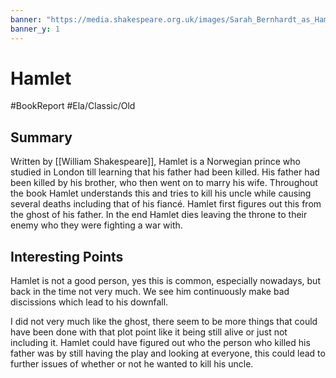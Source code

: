 ```yaml
---
banner: "https://media.shakespeare.org.uk/images/Sarah_Bernhardt_as_Hamlet_Ade.6c0fd55a.fill-1200x600-c75.jpg"
banner_y: 1
---
```

# Hamlet 
#BookReport #Ela/Classic/Old  

## Summary 

Written by [[William Shakespeare]], Hamlet is a Norwegian prince who studied in London till learning that his father had been killed. His father had been killed by his brother, who then went on to marry his wife. Throughout the book Hamlet understands this and tries to kill his uncle while causing several deaths including that of his fiancé. Hamlet first figures out this from the ghost of his father. In the end Hamlet dies leaving the throne to their enemy who they were fighting a war with.

## Interesting Points

Hamlet is not a good person, yes this is common, especially nowadays, but back in the time not very much. We see him continuously make bad discissions which lead to his downfall. 

I did not very much like the ghost, there seem to be more things that could have been done with that plot point like it being still alive or just not including it. Hamlet could have figured out who the person who killed his father was by still having the play and looking at everyone, this could lead to further issues of whether or not he wanted to kill his uncle. 